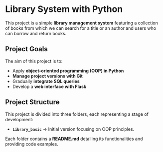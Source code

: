 # Library System with Python

This project is a simple **library management system** featuring a collection of books from which we can search for a title or an author and users who can borrow and return books.  

## Project Goals  
The aim of this project is to:  
- Apply **object-oriented programming (OOP) in Python**  
- **Manage project versions with Git**  
- Gradually **integrate SQL queries**  
- Develop a **web interface with Flask**  

## Project Structure  
This project is divided into three folders, each representing a stage of development:  
- **`Library_basic`** → Initial version focusing on OOP principles.  


Each folder contains a **README.md** detailing its functionalities and providing code examples.  


